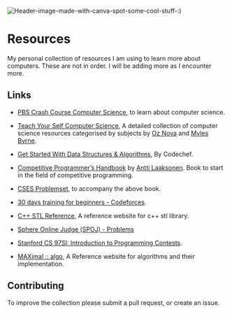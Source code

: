![Header-image-made-with-canva-spot-some-cool-stuff-:)](https://user-images.githubusercontent.com/22274195/134396979-890a7c1e-064b-4860-9406-88cf1c29a475.png)
# Resources

My personal collection of resources I am using to learn more about computers. These are not in order. I will be adding more as I encounter more.

## Links
* [PBS Crash Course Computer Science](https://www.youtube.com/watch?v=tpIctyqH29Q&list=PL8dPuuaLjXtNlUrzyH5r6jN9ulIgZBpdo), to learn about computer science.
*  [Teach Your Self Computer Science](https://teachyourselfcs.com/), A detailed collection of computer science resources categorised by subjects by [Oz Nova](https://twitter.com/oznova_) and [Myles Byrne](https://twitter.com/quackingduck).

* [Get Started With Data Structures & Algorithms](https://www.codechef.com/LEARNDSA/?itm_medium=navmenu&itm_campaign=learndsa), By Codechef.
* [Competitive Programmer’s Handbook](https://cses.fi/book/book.pdf) by [Antti Laaksonen](https://www.linkedin.com/in/antti-laaksonen-4189a5ba/?originalSubdomain=fi). Book to start in the field of competitive programming.
* [CSES Problemset](https://cses.fi/problemset/), to accompany the above book.
* [30 days training for beginners - Codeforces](https://codeforces.com/blog/entry/82143).
* [C++ STL Reference](https://www.cplusplus.com/reference/), A reference website for c++ stl library.
* [Sphere Online Judge (SPOJ) - Problems](https://www.spoj.com/problems/classical/)
* [Stanford CS 97SI: Introduction to Programming Contests](http://web.stanford.edu/class/cs97si/).
*  [MAXimal :: algo](http://e-maxx.ru/algo/), A Reference website for algorithms and their implementation.

## Contributing
To improve the collection please submit a pull request, or create an issue.

#

 
